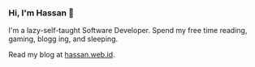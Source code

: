 ### Hi, I'm Hassan 👋

I'm a lazy-self-taught Software Developer. Spend my free time reading, gaming, blogg
ing, and sleeping.

Read my blog at [hassan.web.id](https://www.hassan.web.id/).

